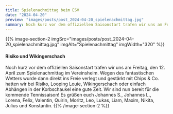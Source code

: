 ```yaml
---
title: Spielenachmittag beim ESV
date: "2024-04-20"
preview: "images/posts/post_2024-04-20_spielenachmittag.jpg"
summary: Noch kurz vor dem offiziellen Saisonstart trafen wir uns am Freitag, den 12. April zum Spielenachmittag im Vereinsheim. Wegen des fantastischen Wetters wurde dann direkt ins Freie verlegt...
---
```


{{% image-section-2 imgSrc="images/posts/post_2024-04-20_spielenachmittag.jpg" imgAlt="Spielenachmittag" imgWidth="320" %}}
#### Risiko und Wikingerschach

Noch kurz vor dem offiziellen Saisonstart trafen wir uns am Freitag, den 12. April zum Spielenachmittag im Vereinsheim. Wegen des fantastischen Wetters wurde dann direkt ins Freie verlegt und gestärkt mit Chips & Co. hatten wir bei Risiko, Looping Louie, Wikingerschach oder einfach Abhängen in der Korbschaukel eine gute Zeit. Wir sind nun bereit für die kommende Tennissaison! Es grüßen euch Johannes S., Johannes L., Lorena, Felix, Valentin, Quirin, Moritz, Leo, Lukas, Liam, Maxim, Nikita, Julius und Konstantin.
{{% /image-section-2 %}}
